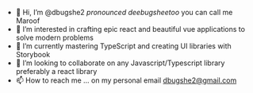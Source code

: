 - 👋 Hi, I’m @dbugshe2 *pronounced deebugsheetoo* you can call me Maroof
- 👀 I’m interested in crafting epic react and beautiful vue applications to solve modern problems
- 🌱 I’m currently mastering TypeScript and creating UI libraries with Storybook
- 💞️ I’m looking to collaborate on any Javascript/Typescript library preferably a react library
- 📫 How to reach me ... on my personal email dbugshe2@gmail.com

<!---
dbugshe2/dbugshe2 is a ✨ special ✨ repository because its `README.md` (this file) appears on your GitHub profile.
You can click the Preview link to take a look at your changes.
--->
